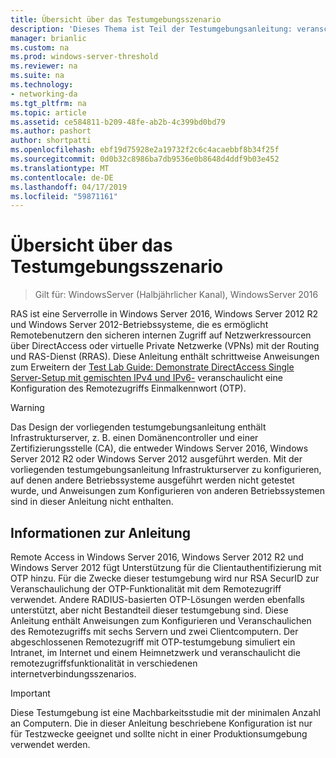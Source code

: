```yaml
---
title: Übersicht über das Testumgebungsszenario
description: 'Dieses Thema ist Teil der Testumgebungsanleitung: veranschaulichen von DirectAccess mit OTP-Authentifizierung und RSA SecurID für Windows Server 2016'
manager: brianlic
ms.custom: na
ms.prod: windows-server-threshold
ms.reviewer: na
ms.suite: na
ms.technology:
- networking-da
ms.tgt_pltfrm: na
ms.topic: article
ms.assetid: ce584811-b209-48fe-ab2b-4c399bd0bd79
ms.author: pashort
author: shortpatti
ms.openlocfilehash: ebf19d75928e2a19732f2c6c4acaebbf8b34f25f
ms.sourcegitcommit: 0d0b32c8986ba7db9536e0b8648d4ddf9b03e452
ms.translationtype: MT
ms.contentlocale: de-DE
ms.lasthandoff: 04/17/2019
ms.locfileid: "59871161"
---
```

# <a name="overview-of-the-test-lab-scenario"></a>Übersicht über das Testumgebungsszenario

>Gilt für: WindowsServer (Halbjährlicher Kanal), WindowsServer 2016

RAS ist eine Serverrolle in Windows Server 2016, Windows Server 2012 R2 und Windows Server 2012-Betriebssysteme, die es ermöglicht Remotebenutzern den sicheren internen Zugriff auf Netzwerkressourcen über DirectAccess oder virtuelle Private Netzwerke (VPNs) mit der Routing und RAS-Dienst (RRAS). Diese Anleitung enthält schrittweise Anweisungen zum Erweitern der [Test Lab Guide: Demonstrate DirectAccess Single Server-Setup mit gemischten IPv4 und IPv6-](https://go.microsoft.com/fwlink/p/?LinkId=237004) veranschaulicht eine Konfiguration des Remotezugriffs Einmalkennwort (OTP).  
  
> [!WARNING]  
> Das Design der vorliegenden testumgebungsanleitung enthält Infrastrukturserver, z. B. einen Domänencontroller und einer Zertifizierungsstelle (CA), die entweder Windows Server 2016, Windows Server 2012 R2 oder Windows Server 2012 ausgeführt werden. Mit der vorliegenden testumgebungsanleitung Infrastrukturserver zu konfigurieren, auf denen andere Betriebssysteme ausgeführt werden nicht getestet wurde, und Anweisungen zum Konfigurieren von anderen Betriebssystemen sind in dieser Anleitung nicht enthalten.  
  
## <a name="about-this-guide"></a>Informationen zur Anleitung  
Remote Access in Windows Server 2016, Windows Server 2012 R2 und Windows Server 2012 fügt Unterstützung für die Clientauthentifizierung mit OTP hinzu. Für die Zwecke dieser testumgebung wird nur RSA SecurID zur Veranschaulichung der OTP-Funktionalität mit dem Remotezugriff verwendet. Andere RADIUS-basierten OTP-Lösungen werden ebenfalls unterstützt, aber nicht Bestandteil dieser testumgebung sind. Diese Anleitung enthält Anweisungen zum Konfigurieren und Veranschaulichen des Remotezugriffs mit sechs Servern und zwei Clientcomputern. Der abgeschlossenen Remotezugriff mit OTP-testumgebung simuliert ein Intranet, im Internet und einem Heimnetzwerk und veranschaulicht die remotezugriffsfunktionalität in verschiedenen internetverbindungsszenarios.  
  
> [!IMPORTANT]  
> Diese Testumgebung ist eine Machbarkeitsstudie mit der minimalen Anzahl an Computern. Die in dieser Anleitung beschriebene Konfiguration ist nur für Testzwecke geeignet und sollte nicht in einer Produktionsumgebung verwendet werden.  
  


